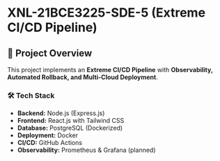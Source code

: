 # XNL-21BCE3225-SDE-5 (Extreme CI/CD Pipeline)

## 🚀 Project Overview
This project implements an **Extreme CI/CD Pipeline** with **Observability, Automated Rollback, and Multi-Cloud Deployment**.

### 🛠 Tech Stack
- **Backend:** Node.js (Express.js)
- **Frontend:** React.js with Tailwind CSS
- **Database:** PostgreSQL (Dockerized)
- **Deployment:** Docker
- **CI/CD:** GitHub Actions
- **Observability:** Prometheus & Grafana (planned)
